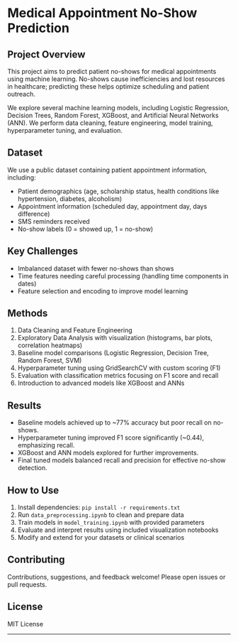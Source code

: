 # Medical Appointment No-Show Prediction

## Project Overview

This project aims to predict patient no-shows for medical appointments using machine learning. No-shows cause inefficiencies and lost resources in healthcare; predicting these helps optimize scheduling and patient outreach.

We explore several machine learning models, including Logistic Regression, Decision Trees, Random Forest, XGBoost, and Artificial Neural Networks (ANN). We perform data cleaning, feature engineering, model training, hyperparameter tuning, and evaluation.

## Dataset

We use a public dataset containing patient appointment information, including:
- Patient demographics (age, scholarship status, health conditions like hypertension, diabetes, alcoholism)
- Appointment information (scheduled day, appointment day, days difference)
- SMS reminders received
- No-show labels (0 = showed up, 1 = no-show)

## Key Challenges

- Imbalanced dataset with fewer no-shows than shows
- Time features needing careful processing (handling time components in dates)
- Feature selection and encoding to improve model learning

## Methods

1. Data Cleaning and Feature Engineering  
2. Exploratory Data Analysis with visualization (histograms, bar plots, correlation heatmaps)  
3. Baseline model comparisons (Logistic Regression, Decision Tree, Random Forest, SVM)  
4. Hyperparameter tuning using GridSearchCV with custom scoring (F1)  
5. Evaluation with classification metrics focusing on F1 score and recall  
6. Introduction to advanced models like XGBoost and ANNs  

## Results

- Baseline models achieved up to ~77% accuracy but poor recall on no-shows.
- Hyperparameter tuning improved F1 score significantly (~0.44), emphasizing recall.
- XGBoost and ANN models explored for further improvements.
- Final tuned models balanced recall and precision for effective no-show detection.

## How to Use

1. Install dependencies: `pip install -r requirements.txt`  
2. Run `data_preprocessing.ipynb` to clean and prepare data  
3. Train models in `model_training.ipynb` with provided parameters  
4. Evaluate and interpret results using included visualization notebooks  
5. Modify and extend for your datasets or clinical scenarios

## Contributing

Contributions, suggestions, and feedback welcome! Please open issues or pull requests.

## License

MIT License

---

